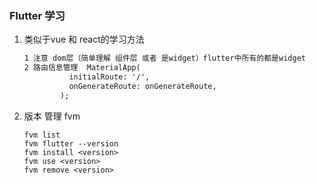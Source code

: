 ### Flutter 学习

1. 类似于vue 和 react的学习方法 

   ```tex
   1 注意 dom层（简单理解 组件层 或者 是widget）flutter中所有的都是widget
   2 路由信息管理  MaterialApp(
             initialRoute: '/',
             onGenerateRoute: onGenerateRoute,
           );
   ```

2. 版本 管理 fvm

   ```
   fvm list
   fvm flutter --version
   fvm install <version>
   fvm use <version>
   fvm remove <version>
   ```

   

